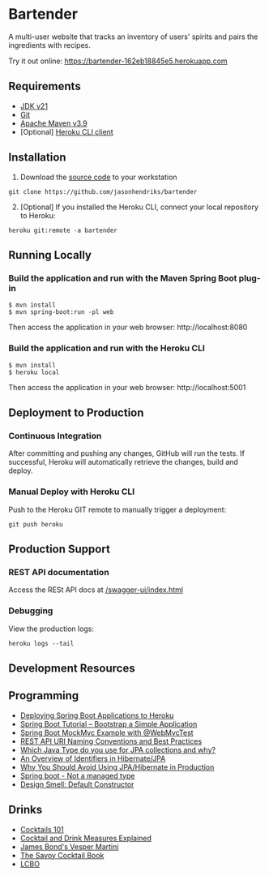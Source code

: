 # Bartender

A multi-user website that tracks an inventory of users' spirits and pairs the ingredients with recipes.

Try it out online: https://bartender-162eb18845e5.herokuapp.com

## Requirements

- [JDK v21](https://openjdk.org/projects/jdk/21/)
- [Git](https://www.atlassian.com/git/tutorials/install-git)
- [Apache Maven v3.9](https://maven.apache.org/install.html)
- [Optional] [Heroku CLI client](https://devcenter.heroku.com/articles/heroku-cli)

## Installation

1. Download the [source code](https://github.com/jasonhendriks/bartender) to your workstation

```
git clone https://github.com/jasonhendriks/bartender
```

2. [Optional] If you installed the Heroku CLI, connect your local repository to Heroku:

```
heroku git:remote -a bartender
```

## Running Locally

### Build the application and run with the Maven Spring Boot plug-in

```
$ mvn install
$ mvn spring-boot:run -pl web
```

Then access the application in your web browser: http://localhost:8080

### Build the application and run with the Heroku CLI

```
$ mvn install
$ heroku local
```

Then access the application in your web browser: http://localhost:5001

## Deployment to Production

### Continuous Integration

After committing and pushing any changes, GitHub will run the tests. If successful, Heroku will automatically retrieve
the changes, build and deploy.

### Manual Deploy with Heroku CLI

Push to the Heroku GIT remote to manually trigger a deployment:

```
git push heroku
```

## Production Support

### REST API documentation

Access the RESt API docs at [/swagger-ui/index.html](https://bartender-162eb18845e5.herokuapp.com/swagger-ui/index.html)

### Debugging

View the production logs:

```
heroku logs --tail
```

## Development Resources

## Programming

- [Deploying Spring Boot Applications to Heroku](https://devcenter.heroku.com/articles/deploying-spring-boot-apps-to-heroku)
- [Spring Boot Tutorial – Bootstrap a Simple Application](https://www.baeldung.com/spring-boot-start)
- [Spring Boot MockMvc Example with @WebMvcTest](https://howtodoinjava.com/spring-boot2/testing/spring-boot-mockmvc-example/)
- [REST API URI Naming Conventions and Best Practices](https://restfulapi.net/resource-naming/)
- [Which Java Type do you use for JPA collections and why?](https://stackoverflow.com/a/17950928)
- [An Overview of Identifiers in Hibernate/JPA](https://www.baeldung.com/hibernate-identifiers)
- [Why You Should Avoid Using JPA/Hibernate in Production](https://azhidkov.pro/en/posts/21/04/why-jpa-should-be-avoided/)
- [Spring boot - Not a managed type](https://stackoverflow.com/questions/28664064/spring-boot-not-a-managed-type)
- [Design Smell: Default Constructor](https://blog.ploeh.dk/2011/05/30/DesignSmellDefaultConstructor/)

## Drinks

- [Cocktails 101](https://www.cocktailemporium.com/pages/cocktails-101)
- [Cocktail and Drink Measures Explained](https://www.barschool.net/blog/cocktail-and-drink-measures-explained)
- [James Bond's Vesper Martini](https://www.thespruceeats.com/vesper-martini-recipe-760130)
- [The Savoy Cocktail Book](https://euvs-vintage-cocktail-books.cld.bz/1930-The-Savoy-Cocktail-Book)
- [LCBO](https://www.lcbo.com/)
